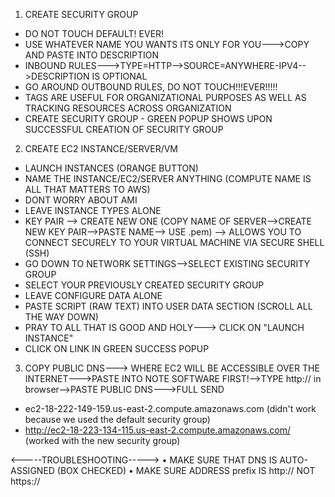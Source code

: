 1. CREATE SECURITY GROUP
- DO NOT TOUCH DEFAULT! EVER!
- USE WHATEVER NAME YOU WANTS ITS ONLY FOR YOU--->COPY AND PASTE INTO DESCRIPTION
- INBOUND RULES--->TYPE=HTTP-->SOURCE=ANYWHERE-IPV4-->DESCRIPTION IS OPTIONAL
- GO AROUND OUTBOUND RULES, DO NOT TOUCH!!!EVER!!!!!
- TAGS ARE USEFUL FOR ORGANIZATIONAL PURPOSES AS WELL AS TRACKING RESOURCES ACROSS ORGANIZATION
- CREATE SECURITY GROUP - GREEN POPUP SHOWS UPON SUCCESSFUL CREATION OF SECURITY GROUP

2. CREATE EC2 INSTANCE/SERVER/VM
- LAUNCH INSTANCES (ORANGE BUTTON)
- NAME THE INSTANCE/EC2/SERVER ANYTHING (COMPUTE NAME IS ALL THAT MATTERS TO AWS)
- DONT WORRY ABOUT AMI
- LEAVE INSTANCE TYPES ALONE
- KEY PAIR --> CREATE NEW ONE (COPY NAME OF SERVER-->CREATE NEW KEY PAIR-->PASTE NAME--> USE .pem) --> ALLOWS YOU TO CONNECT SECURELY TO YOUR VIRTUAL MACHINE VIA SECURE SHELL (SSH)
- GO DOWN TO NETWORK SETTINGS-->SELECT EXISTING SECURITY GROUP
- SELECT YOUR PREVIOUSLY CREATED SECURITY GROUP
- LEAVE CONFIGURE DATA ALONE
- PASTE SCRIPT (RAW TEXT) INTO USER DATA SECTION (SCROLL ALL THE WAY DOWN)
- PRAY TO ALL THAT IS GOOD AND HOLY---> CLICK ON "LAUNCH INSTANCE"
- CLICK ON LINK IN GREEN SUCCESS POPUP

3. COPY PUBLIC DNS---> WHERE EC2 WILL BE ACCESSIBLE OVER THE INTERNET--->PASTE INTO NOTE SOFTWARE FIRST!-->TYPE http:// in browser-->PASTE PUBLIC DNS--->FULL SEND
- ec2-18-222-149-159.us-east-2.compute.amazonaws.com (didn't work because we used the default security group)
- http://ec2-18-223-134-115.us-east-2.compute.amazonaws.com/ (worked with the new security group)

<-----TROUBLESHOOTING----->
	•	MAKE SURE THAT DNS IS AUTO-ASSIGNED (BOX CHECKED)
	•	MAKE SURE ADDRESS prefix IS http:// NOT https://
